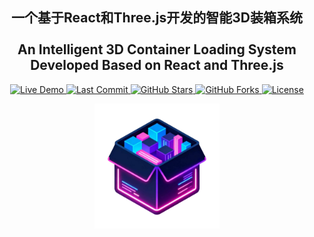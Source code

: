 <div align="center">
  <h2>
    <b>一个基于React和Three.js开发的智能3D装箱系统</b><br><br>
    <b>An Intelligent 3D Container Loading System Developed Based on React and Three.js</b>
  </h2>
</div>


<div align="center">

<a href="https://"> <img src="https://img.shields.io/badge/🚀-Live_Demo-brightgreen" alt="Live Demo"> </a>
<a href="https://github.com/ZhengRWu/3DBoxingSystem/graphs/commit-activity"> 
<img src="https://img.shields.io/github/last-commit/ZhengRWu/3DBoxingSystem?color=blue" alt="Last Commit"> 
</a> 
<a href="https://github.com/ZhengRWu/3DBoxingSystem/stargazers"> 
<img src="https://img.shields.io/github/stars/ZhengRWu/3DBoxingSystem?color=lightblue" alt="GitHub Stars"> 
</a> 
<a href="https://github.com/ZhengRWu/3DBoxingSystem/network/members"> 
<img src="https://img.shields.io/github/forks/ZhengRWu/3DBoxingSystem?color=yellow" alt="GitHub Forks"> 
</a> 
<a href="./LICENSE"> 
<img src="https://img.shields.io/github/license/shiyu-coder/Kronos?color=green" alt="License"> 
</a>

</div>


<p align="center">

<img src="./logo.png" width="200">

</p>

